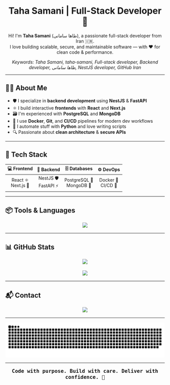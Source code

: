 <h1 align="center">Taha Samani | Full-Stack Developer 🚀</h1>

<p align="center">
  Hi! I'm <strong>Taha Samani</strong> (طاها سامانی), a passionate full-stack developer from Iran 🇮🇷.<br/>
  I love building scalable, secure, and maintainable software — with ❤️ for clean code & performance.
</p>

<p align="center">
  <em>Keywords: Taha Samani, taha-samani, Full-stack developer, Backend developer, طاها سامانی, NestJS developer, GitHub Iran</em>
</p>

---

## 👨‍💻 About Me

- 🛡️ I specialize in **backend development** using **NestJS** & **FastAPI**
- ⚛️ I build interactive **frontends** with **React** and **Next.js**
- 🗃️ I'm experienced with **PostgreSQL** and **MongoDB**
- 🐳 I use **Docker**, **Git**, and **CI/CD** pipelines for modern dev workflows
- 🐍 I automate stuff with **Python** and love writing scripts
- 🔍 Passionate about **clean architecture** & **secure APIs**

---

## 🧠 Tech Stack

<table align="center" style="margin:auto; border-collapse: collapse;">
  <thead>
    <tr>
      <th>💻 Frontend</th>
      <th>🚀 Backend</th>
      <th>🗄️ Databases</th>
      <th>⚙️ DevOps</th>
    </tr>
  </thead>
  <tbody>
    <tr align="center">
      <td>React ⚛️<br/>Next.js 🚀</td>
      <td>NestJS 🛡️<br/>FastAPI ⚡</td>
      <td>PostgreSQL 🐘<br/>MongoDB 🍃</td>
      <td>Docker 🐳<br/>CI/CD 🔄</td>
    </tr>
  </tbody>
</table>

---

## 📦 Tools & Languages

<p align="center">
  <img src="https://skillicons.dev/icons?i=ts,js,py,react,nextjs,fastapi,nestjs,postgres,mongo,docker,git,linux" />
</p>

---

## 📊 GitHub Stats

<p align="center">
  <img src="https://github-readme-stats.vercel.app/api?username=taha-samani&show_icons=true&theme=dark" />
  <br/><br/>
  <img src="https://github-readme-streak-stats.herokuapp.com?user=taha-samani&theme=dark" />
</p>

---

## 📬 Contact

<p align="center">
  <a href="mailto:tahasamaniss@gmail.com">
    <img src="https://img.shields.io/badge/Email-D14836?style=for-the-badge&logo=gmail&logoColor=white" />
  </a>
</p>

---

<p align="center">
  <img src="https://github.com/Platane/snk/raw/output/github-contribution-grid-snake-dark.svg" alt="GitHub contribution snake animation" />
</p>

---

<p align="center" style="font-family:'Fira Code', monospace; font-size: 16px;">
  <strong>Code with purpose. Build with care. Deliver with confidence. 🚀</strong>
</p>
